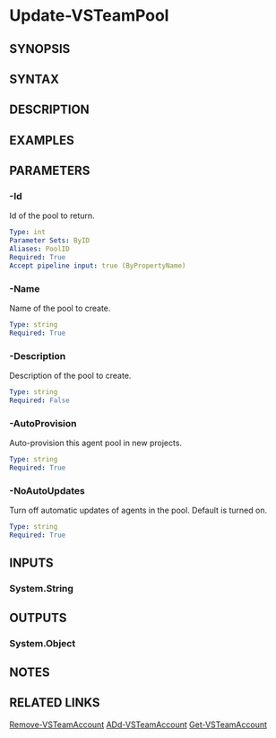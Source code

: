 <!-- #include "./common/header.md" -->

# Update-VSTeamPool

## SYNOPSIS

<!-- #include "./synopsis/Update-VSTeamPool.md" -->

## SYNTAX

## DESCRIPTION

<!-- #include "./synopsis/Update-VSTeamPool.md" -->

## EXAMPLES

## PARAMETERS

### -Id

Id of the pool to return.

```yaml
Type: int
Parameter Sets: ByID
Aliases: PoolID
Required: True
Accept pipeline input: true (ByPropertyName)
```

### -Name

Name of the pool to create.

```yaml
Type: string
Required: True
```

### -Description

Description of the pool to create.

```yaml
Type: string
Required: False
```

### -AutoProvision

Auto-provision this agent pool in new projects.

```yaml
Type: string
Required: True
```

### -NoAutoUpdates

Turn off automatic updates of agents in the pool. Default is turned on.

```yaml
Type: string
Required: True
```

## INPUTS

### System.String

## OUTPUTS

### System.Object

## NOTES

## RELATED LINKS

[Remove-VSTeamAccount](Remove-VSTeamAccount.md)
[ADd-VSTeamAccount](Add-VSTeamAccount.md)
[Get-VSTeamAccount](Get-VSTeamAccount.md)
